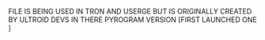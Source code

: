 FILE IS BEING USED IN TRON AND USERGE BUT IS ORIGINALLY CREATED BY ULTROID DEVS IN THERE PYROGRAM VERSION [FIRST LAUNCHED ONE ]
